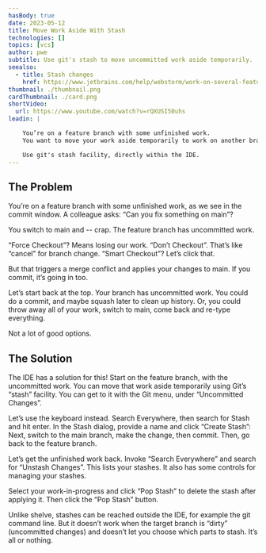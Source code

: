 ```yaml
---
hasBody: true
date: 2023-05-12
title: Move Work Aside With Stash
technologies: []
topics: [vcs]
author: pwe
subtitle: Use git's stash to move uncommitted work aside temporarily.
seealso:
  - title: Stash changes
    href: https://www.jetbrains.com/help/webstorm/work-on-several-features-simultaneously.html
thumbnail: ./thumbnail.png
cardThumbnail: ./card.png
shortVideo:
  url: https://www.youtube.com/watch?v=rQXUSI50uhs
leadin: |

    You’re on a feature branch with some unfinished work. 
    You want to move your work aside temporarily to work on another branch.

    Use git's stash facility, directly within the IDE.
---
```


## The Problem

You’re on a feature branch with some unfinished work, as we see in the commit window. 
A colleague asks: “Can you fix something on main”?

You switch to main and -- crap. 
The feature branch has uncommitted work.

“Force Checkout”? 
Means losing our work. 
“Don’t Checkout”. 
That’s like “cancel” for branch change. 
“Smart Checkout”? Let’s click that.

But that triggers a merge conflict and applies your changes to main. 
If you commit, it’s going in too.

Let’s start back at the top. 
Your branch has uncommitted work. 
You could do a commit, and maybe squash later to clean up history.
Or, you could throw away all of your work, switch to main, come back and re-type everything.

Not a lot of good options.

## The Solution

The IDE has a solution for this! 
Start on the feature branch, with the uncommitted work.
You can move that work aside temporarily using Git’s “stash” facility. 
You can get to it with the Git menu, under “Uncommitted Changes”.

Let’s use the keyboard instead. 
Search Everywhere, then search for Stash and hit enter.
In the Stash dialog, provide a name and click “Create Stash”:
Next, switch to the main branch, make the change, then commit.
Then, go back to the feature branch.

Let’s get the unfinished work back. 
Invoke “Search Everywhere” and search for “Unstash Changes”.
This lists your stashes. 
It also has some controls for managing your stashes.

Select your work-in-progress and click “Pop Stash” to delete the stash after applying it. 
Then click the “Pop Stash” button.

Unlike shelve, stashes can be reached outside the IDE, for example the git command line. 
But it doesn’t work when the target branch is “dirty” (uncommitted changes) and doesn’t let you choose which parts to stash. 
It’s all or nothing.

